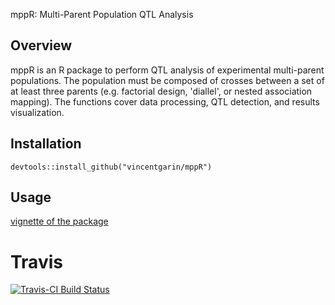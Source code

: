 mppR: Multi-Parent Population QTL Analysis

## Overview

mppR is an R package to perform QTL analysis of experimental multi-parent populations. The population must be composed of crosses between a set of at least three parents (e.g. factorial design, 'diallel', or nested association mapping). The functions cover data processing, QTL detection, and results visualization.

## Installation

```
devtools::install_github("vincentgarin/mppR")

```

## Usage

[vignette of the package](inst/doc/mppR_vignette.pdf)

# Travis

[![Travis-CI Build Status](https://travis-ci.org/vincentgarin/mppR.svg?branch=master,mppR_CRAN)](https://travis-ci.org/vincentgarin/mppR)